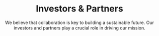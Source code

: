 ---
title: Investors & Partners
subtitle: We believe that collaboration is key to building a sustainable future. Our investors and partners play a crucial role in driving our mission.
clients:
  - name: Brookfield
    logo: https://www.halogencreative.co.uk/wp-content/uploads/2016/03/1370677824big-graphic-logo.png
  - name: Iberdrola
    logo: https://upload.wikimedia.org/wikipedia/commons/thumb/8/8b/Brookfield_Asset_Management_logo.svg/300px-Brookfield_Asset_Management_logo.svg.png
  - name: Ørsted
    logo: https://upload.wikimedia.org/wikipedia/commons/thumb/6/66/Vestas.svg/316px-Vestas.svg.png
  - name: Vestas
    logo: https://mezcofab.com/wp-content/uploads/mezco-fabrication-logo.png
  - name: Sun Energy
    logo: https://rilstaticasset.akamaized.net/sites/default/files/2024-10/new-energy-logo.jpg
  - name: Yingli Solar
    logo: https://mezcofab.com/wp-content
---